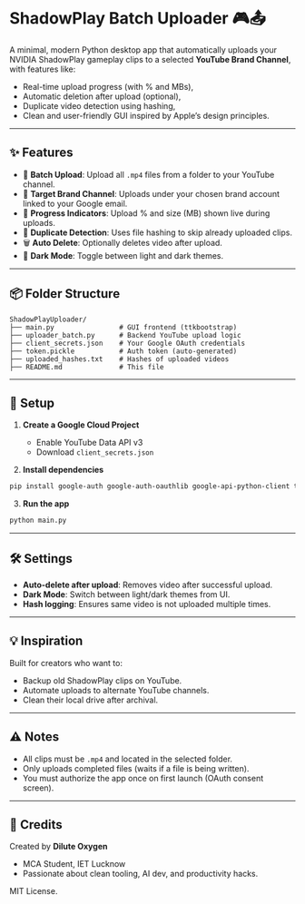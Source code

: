 # ShadowPlay Batch Uploader 🎮📤

A minimal, modern Python desktop app that automatically uploads your NVIDIA ShadowPlay gameplay clips to a selected **YouTube Brand Channel**, with features like:
- Real-time upload progress (with % and MBs),
- Automatic deletion after upload (optional),
- Duplicate video detection using hashing,
- Clean and user-friendly GUI inspired by Apple’s design principles.

---

## ✨ Features

- 🔄 **Batch Upload**: Upload all `.mp4` files from a folder to your YouTube channel.
- 🎯 **Target Brand Channel**: Uploads under your chosen brand account linked to your Google email.
- 🚀 **Progress Indicators**: Upload % and size (MB) shown live during uploads.
- 🧠 **Duplicate Detection**: Uses file hashing to skip already uploaded clips.
- 🗑️ **Auto Delete**: Optionally deletes video after upload.
- 🌙 **Dark Mode**: Toggle between light and dark themes.

---

## 📦 Folder Structure

```
ShadowPlayUploader/
├── main.py                # GUI frontend (ttkbootstrap)
├── uploader_batch.py      # Backend YouTube upload logic
├── client_secrets.json    # Your Google OAuth credentials
├── token.pickle           # Auth token (auto-generated)
├── uploaded_hashes.txt    # Hashes of uploaded videos
├── README.md              # This file
```

---

## 🔧 Setup

1. **Create a Google Cloud Project**  
   - Enable YouTube Data API v3  
   - Download `client_secrets.json`

2. **Install dependencies**
```bash
pip install google-auth google-auth-oauthlib google-api-python-client ttkbootstrap
```

3. **Run the app**
```bash
python main.py
```

---

## 🛠 Settings

- **Auto-delete after upload**: Removes video after successful upload.
- **Dark Mode**: Switch between light/dark themes from UI.
- **Hash logging**: Ensures same video is not uploaded multiple times.

---

## 💡 Inspiration

Built for creators who want to:
- Backup old ShadowPlay clips on YouTube.
- Automate uploads to alternate YouTube channels.
- Clean their local drive after archival.

---

## ⚠️ Notes

- All clips must be `.mp4` and located in the selected folder.
- Only uploads completed files (waits if a file is being written).
- You must authorize the app once on first launch (OAuth consent screen).

---

## 🧠 Credits

Created by **Dilute Oxygen**  
- MCA Student, IET Lucknow  
- Passionate about clean tooling, AI dev, and productivity hacks.

MIT License.
